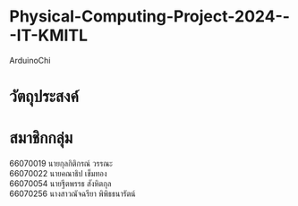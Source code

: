 # Physical-Computing-Project-2024---IT-KMITL
ArduinoChi
# วัตถุประสงค์

# สมาชิกกลุ่ม
66070019 นายกุลกิติกรณ์ วรรณะ
<br>66070022 นายคณาธิป เข็มทอง
<br>66070054 นายฐีตพรรธ สังหิตกุล
<br>66070256 นางสาวณัจฉรียา พิพิธธนารัตน์
